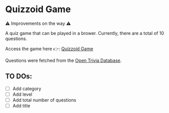 # Quizzoid Game

⚠ Improvements on the way ⚠  

A quiz game that can be played in a brower. Currently, there are a total of 10 questions.

Access the game here 👉: [Quizzoid Game](https://maryletteroa.github.io/quizzoid-game)

Questions were fetched from the [Open Trivia Database](https://opentdb.com).

## TO DOs:
- [ ] Add category
- [ ] Add level
- [ ] Add total number of questions
- [ ] Add title